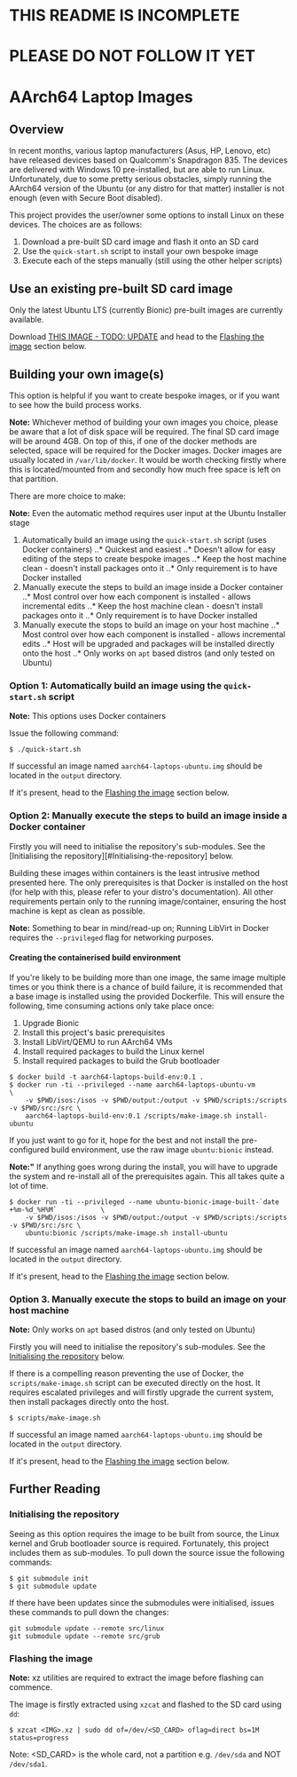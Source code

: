 #  THIS README IS INCOMPLETE
# PLEASE DO NOT FOLLOW IT YET

# AArch64 Laptop Images

## Overview

In recent months, various laptop manufacturers (Asus, HP, Lenovo, etc) have released devices based on Qualcomm's Snapdragon 835.  The devices are delivered with Windows 10 pre-installed, but are able to run Linux.  Unfortunately, due to some pretty serious obstacles, simply running the AArch64 version of the Ubuntu (or any distro for that matter) installer is not enough (even with Secure Boot disabled).

This project provides the user/owner some options to install Linux on these devices.  The choices are as follows:

1. Download a pre-built SD card image and flash it onto an SD card
2. Use the `quick-start.sh` script to install your own bespoke image
3. Execute each of the steps manually (still using the other helper scripts)

## Use an existing pre-built SD card image

Only the latest Ubuntu LTS (currently Bionic) pre-built images are currently available.

Download [THIS IMAGE - TODO: UPDATE](www.link.com) and head to the [Flashing the image](#Flashing-the-image) section below.

## Building your own image(s)

This option is helpful if you want to create bespoke images, or if you want to see how the build process works.

**Note:** Whichever method of building your own images you choice, please be aware that a lot of disk space will be required.  The final SD card image will be around 4GB.  On top of this, if one of the docker methods are selected, space will be required for the Docker images.  Docker images are usually located in `/var/lib/docker`.  It would be worth checking firstly where this is located/mounted from and secondly how much free space is left on that partition.

There are more choice to make:

**Note:** Even the automatic method requires user input at the Ubuntu Installer stage

1. Automatically build an image using the `quick-start.sh` script (uses Docker containers)
..* Quickest and easiest
..* Doesn't allow for easy editing of the steps to create bespoke images
..* Keep the host machine clean - doesn't install packages onto it
..* Only requirement is to have Docker installed
2. Manually execute the steps to build an image inside a Docker container
..* Most control over how each component is installed - allows incremental edits
..* Keep the host machine clean - doesn't install packages onto it
..* Only requirement is to have Docker installed
3. Manually execute the stops to build an image on your host machine
..* Most control over how each component is installed - allows incremental edits
..* Host will be upgraded and packages will be installed directly onto the host
..* Only works on `apt` based distros (and only tested on Ubuntu)

### Option 1: Automatically build an image using the `quick-start.sh` script

**Note:** This options uses Docker containers

Issue the following command:

```
$ ./quick-start.sh
```

If successful an image named `aarch64-laptops-ubuntu.img` should be located in the `output` directory.

If it's present, head to the [Flashing the image](#Flashing-the-image) section below.

### Option 2: Manually execute the steps to build an image inside a Docker container

Firstly you will need to initialise the repository's sub-modules.  See the [Initialising the repository][#Initialising-the-repository] below.

Building these images within containers is the least intrusive method presented here.  The only prerequisites is that Docker is installed on the host (for help with this, please refer to your distro's documentation).  All other requirements pertain only to the running image/container, ensuring the host machine is kept as clean as possible.

**Note:** Something to bear in mind/read-up on; Running LibVirt in Docker requires the `--privileged` flag for networking purposes.

#### Creating the containerised build environment

If you're likely to be building more than one image, the same image multiple times or you think there is a chance of build failure, it is recommended that a base image is installed using the provided Dockerfile.  This will ensure the following, time consuming actions only take place once:

  1. Upgrade Bionic
  2. Install this project's basic prerequisites
  3. Install LibVirt/QEMU to run AArch64 VMs
  4. Install required packages to build the Linux kernel
  4. Install required packages to build the Grub bootloader

```
$ docker build -t aarch64-laptops-build-env:0.1 .
$ docker run -ti --privileged --name aarch64-laptops-ubuntu-vm                              \
	-v $PWD/isos:/isos -v $PWD/output:/output -v $PWD/scripts:/scripts -v $PWD/src:/src \
	aarch64-laptops-build-env:0.1 /scripts/make-image.sh install-ubuntu
```

If you just want to go for it, hope for the best and not install the pre-configured build environment, use the raw image `ubuntu:bionic` instead.

**Note:"** If anything goes wrong during the install, you will have to upgrade the system and re-install all of the prerequisites again.  This all takes quite a lot of time.

```
$ docker run -ti --privileged --name ubuntu-bionic-image-built-`date +%m-%d_%H%M`           \
	-v $PWD/isos:/isos -v $PWD/output:/output -v $PWD/scripts:/scripts -v $PWD/src:/src \
	ubuntu:bionic /scripts/make-image.sh install-ubuntu
```

If successful an image named `aarch64-laptops-ubuntu.img` should be located in the `output` directory.

If it's present, head to the [Flashing the image](#Flashing-the-image) section below.

### Option 3. Manually execute the stops to build an image on your host machine

**Note:** Only works on `apt` based distros (and only tested on Ubuntu)

Firstly you will need to initialise the repository's sub-modules.  See the [Initialising the repository](#Initialising-the-repository) below.

If there is a compelling reason preventing the use of Docker, the `scripts/make-image.sh` script can be executed directly on the host.  It requires escalated privileges and will firstly upgrade the current system, then install packages directly onto the host.

```
$ scripts/make-image.sh
```

If successful an image named `aarch64-laptops-ubuntu.img` should be located in the `output` directory.

If it's present, head to the [Flashing the image](#Flashing-the-image) section below.

## Further Reading

### Initialising the repository

Seeing as this option requires the image to be built from source, the Linux kernel and Grub bootloader source is required.  Fortunately, this project includes them as sub-modules.  To pull down the source issue the following commands:

```
$ git submodule init
$ git submodule update
```

If there have been updates since the submodules were initialised, issues these commands to pull down the changes:

```
git submodule update --remote src/linux
git submodule update --remote src/grub
```

### Flashing the image

**Note:** xz utilities are required to extract the image before flashing can commence.

The image is firstly extracted using `xzcat` and flashed to the SD card using `dd`:

```
$ xzcat <IMG>.xz | sudo dd of=/dev/<SD_CARD> oflag=direct bs=1M status=progress
```

Note: <SD_CARD> is the whole card, not a partition e.g. `/dev/sda` and NOT `/dev/sda1`.
